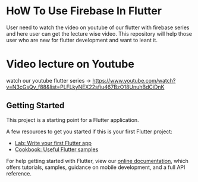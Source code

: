 # HoW To Use Firebase In Flutter

User need to watch the video on youtube of our flutter with firebase series and here user can get the lecture wise video.
This repository will help those user who are new for flutter development and want to leant it.

# Video lecture on Youtube

watch our youtube flutter series -> https://www.youtube.com/watch?v=N3cGsQv_f88&list=PLFLkyNEX22sfiu467BzO18UnuhBdCiDnK

## Getting Started

This project is a starting point for a Flutter application.

A few resources to get you started if this is your first Flutter project:

- [Lab: Write your first Flutter app](https://flutter.dev/docs/get-started/codelab)
- [Cookbook: Useful Flutter samples](https://flutter.dev/docs/cookbook)

For help getting started with Flutter, view our
[online documentation](https://flutter.dev/docs), which offers tutorials,
samples, guidance on mobile development, and a full API reference.
